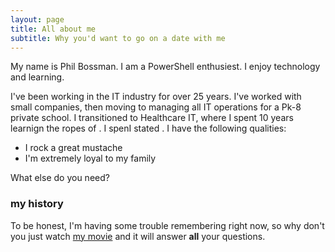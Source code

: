 ```yaml
---
layout: page
title: All about me
subtitle: Why you'd want to go on a date with me
---
```


My name is Phil Bossman.  I am a PowerShell enthusiest.  I enjoy technology and learning.

I've been working in the IT industry for over 25 years.  I've worked with small companies, then moving to managing all IT operations for a Pk-8 private school.   I transitioned to Healthcare IT, where I spent 10 years learnign the ropes of .  I spenI stated . I have the following qualities:

- I rock a great mustache
- I'm extremely loyal to my family

What else do you need?

### my history

To be honest, I'm having some trouble remembering right now, so why don't you just watch [my movie](http://en.wikipedia.org/wiki/The_Princess_Bride_%28film%29) and it will answer **all** your questions.
